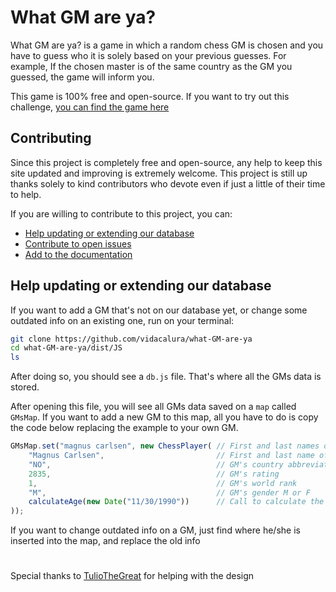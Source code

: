 # What GM are ya?

What GM are ya? is a game in which a random chess GM is chosen and you
have to guess who it is solely based on your previous guesses. For example,
If the chosen master is of the same country as the GM you guessed, the game 
will inform you.

This game is 100% free and open-source. If you want to try out this challenge, 
<a href="">you can find the game here</a>

## Contributing

Since this project is completely free and open-source, any help to keep this 
site updated and improving is extremely welcome. This project is still up thanks solely 
to kind contributors who devote even if just a little of their time to help.

If you are willing to contribute to this project, you can:

* [Help updating or extending our database](#help-updating-or-extending-our-database)
* [Contribute to open issues](https://github.com/vidacalura/what-GM-are-ya/issues)
* [Add to the documentation](https://github.com/vidacalura/what-GM-are-ya/blob/main/readme.md)


## Help updating or extending our database

If you want to add a GM that's not on our database yet, or change some outdated
info on an existing one, run on your terminal:

```bash
git clone https://github.com/vidacalura/what-GM-are-ya
cd what-GM-are-ya/dist/JS
ls
```

After doing so, you should see a `db.js` file. That's where all the GMs data is stored.

After opening this file, you will see all GMs data saved on a `map` called `GMsMap`. 
If you want to add a new GM to this map, all you have to do is copy the code below 
replacing the example to your own GM.

```javascript
GMsMap.set("magnus carlsen", new ChessPlayer( // First and last names of the GM, all in lowercase
    "Magnus Carlsen",                         // First and last name of the GM with the initials in uppercase
    "NO",                                     // GM's country abbreviated
    2835,                                     // GM's rating
    1,                                        // GM's world rank
    "M",                                      // GM's gender M or F
    calculateAge(new Date("11/30/1990"))      // Call to calculate the GM's age based on his/her birthday
));
```

If you want to change outdated info on a GM, just find where he/she is inserted into 
the map, and replace the old info

#

Special thanks to <a href="">TulioTheGreat</a> for helping with the design
